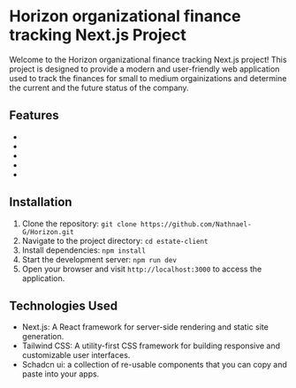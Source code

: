# Horizon organizational finance tracking Next.js Project

Welcome to the Horizon organizational finance tracking Next.js project! This project is designed to provide a modern and user-friendly web application used to track the finances for small to medium orgainizations and determine the current and the future status of the company.

## Features

- 
- 
- 
- 
- 

## Installation

1. Clone the repository: `git clone https://github.com/Nathnael-G/Horizon.git`
2. Navigate to the project directory: `cd estate-client`
3. Install dependencies: `npm install`
4. Start the development server: `npm run dev`
5. Open your browser and visit `http://localhost:3000` to access the application.

## Technologies Used

- Next.js: A React framework for server-side rendering and static site generation.
- Tailwind CSS: A utility-first CSS framework for building responsive and customizable user interfaces.
- Schadcn ui: a collection of re-usable components that you can copy and paste into your apps.